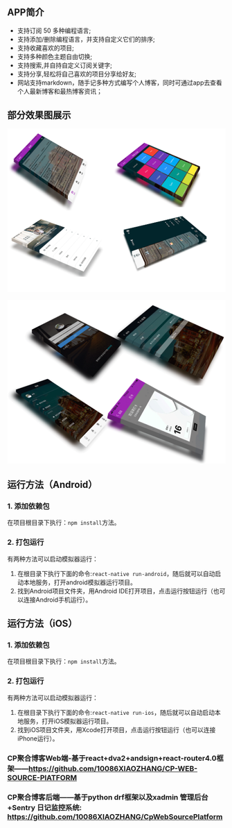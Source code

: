 ## APP简介

- 支持订阅 50 多种编程语言;
- 支持添加/删除编程语言，并支持自定义它们的排序;
- 支持收藏喜欢的项目;
- 支持多种颜色主题自由切换;
- 支持搜索,并自持自定义订阅关键字;
- 支持分享,轻松将自己喜欢的项目分享给好友;
- 网站支持markdown，随手记多种方式编写个人博客，同时可通过app去查看个人最新博客和最热博客资讯；

## 部分效果图展示

![image](https://github.com/10086XIAOZHANG/blogImgAttr/blob/master/app%E5%8D%9A%E5%AE%A21.gif)

![image](https://github.com/10086XIAOZHANG/blogImgAttr/blob/master/app2.gif)

## 运行方法（Android）

### 1. 添加依赖包
在项目根目录下执行：``npm install``方法。



### 2. 打包运行

有两种方法可以启动模拟器运行：
1. 在根目录下执行下面的命令:``react-native run-android``，随后就可以自动启动本地服务，打开android模拟器运行项目。
2. 找到Android项目文件夹，用Android IDE打开项目，点击运行按钮运行（也可以连接Android手机运行）。

## 运行方法（iOS）

### 1. 添加依赖包
在项目根目录下执行：``npm install``方法。



### 2. 打包运行

有两种方法可以启动模拟器运行：
1. 在根目录下执行下面的命令:``react-native run-ios``，随后就可以自动启动本地服务，打开iOS模拟器运行项目。
2. 找到iOS项目文件夹，用Xcode打开项目，点击运行按钮运行（也可以连接iPhone运行）。

### CP聚合博客Web端-基于react+dva2+andsign+react-router4.0框架——https://github.com/10086XIAOZHANG/CP-WEB-SOURCE-PlATFORM
### CP聚合博客后端——基于python drf框架以及xadmin 管理后台+Sentry 日记监控系统: https://github.com/10086XIAOZHANG/CpWebSourcePlatform
